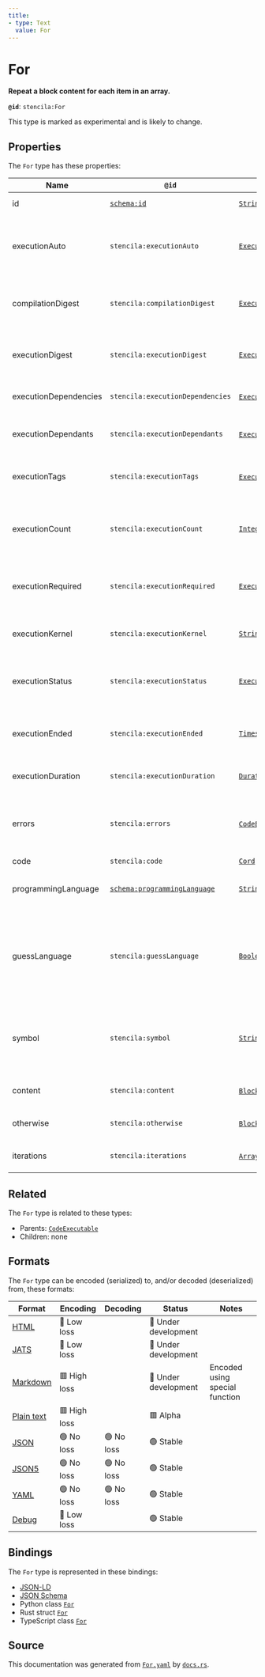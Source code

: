 ```yaml
---
title:
- type: Text
  value: For
---
```


# For

**Repeat a block content for each item in an array.**

**`@id`**: `stencila:For`

This type is marked as experimental and is likely to change.

## Properties

The `For` type has these properties:

| Name                  | `@id`                                                                  | Type                                                                                           | Description                                                                                       | Inherited from                                                                      |
| --------------------- | ---------------------------------------------------------------------- | ---------------------------------------------------------------------------------------------- | ------------------------------------------------------------------------------------------------- | ----------------------------------------------------------------------------------- |
| id                    | [`schema:id`](https://schema.org/id)                                   | [`String`](https://stencila.dev/docs/reference/schema/data/string)                             | The identifier for this item                                                                      | [`Entity`](https://stencila.dev/docs/reference/schema/other/entity)                 |
| executionAuto         | `stencila:executionAuto`                                               | [`ExecutionAuto`](https://stencila.dev/docs/reference/schema/flow/execution-auto)              | Under which circumstances the code should be automatically executed.                              | [`Executable`](https://stencila.dev/docs/reference/schema/flow/executable)          |
| compilationDigest     | `stencila:compilationDigest`                                           | [`ExecutionDigest`](https://stencila.dev/docs/reference/schema/flow/execution-digest)          | A digest of the content, semantics and dependencies of the node.                                  | [`Executable`](https://stencila.dev/docs/reference/schema/flow/executable)          |
| executionDigest       | `stencila:executionDigest`                                             | [`ExecutionDigest`](https://stencila.dev/docs/reference/schema/flow/execution-digest)          | The `compileDigest` of the node when it was last executed.                                        | [`Executable`](https://stencila.dev/docs/reference/schema/flow/executable)          |
| executionDependencies | `stencila:executionDependencies`                                       | [`ExecutionDependency`](https://stencila.dev/docs/reference/schema/flow/execution-dependency)* | The upstream dependencies of this node.                                                           | [`Executable`](https://stencila.dev/docs/reference/schema/flow/executable)          |
| executionDependants   | `stencila:executionDependants`                                         | [`ExecutionDependant`](https://stencila.dev/docs/reference/schema/flow/execution-dependant)*   | The downstream dependants of this node.                                                           | [`Executable`](https://stencila.dev/docs/reference/schema/flow/executable)          |
| executionTags         | `stencila:executionTags`                                               | [`ExecutionTag`](https://stencila.dev/docs/reference/schema/flow/execution-tag)*               | Tags in the code which affect its execution                                                       | [`Executable`](https://stencila.dev/docs/reference/schema/flow/executable)          |
| executionCount        | `stencila:executionCount`                                              | [`Integer`](https://stencila.dev/docs/reference/schema/data/integer)                           | A count of the number of times that the node has been executed.                                   | [`Executable`](https://stencila.dev/docs/reference/schema/flow/executable)          |
| executionRequired     | `stencila:executionRequired`                                           | [`ExecutionRequired`](https://stencila.dev/docs/reference/schema/flow/execution-required)      | Whether, and why, the code requires execution or re-execution.                                    | [`Executable`](https://stencila.dev/docs/reference/schema/flow/executable)          |
| executionKernel       | `stencila:executionKernel`                                             | [`String`](https://stencila.dev/docs/reference/schema/data/string)                             | The id of the kernel that the node was last executed in.                                          | [`Executable`](https://stencila.dev/docs/reference/schema/flow/executable)          |
| executionStatus       | `stencila:executionStatus`                                             | [`ExecutionStatus`](https://stencila.dev/docs/reference/schema/flow/execution-status)          | Status of the most recent, including any current, execution.                                      | [`Executable`](https://stencila.dev/docs/reference/schema/flow/executable)          |
| executionEnded        | `stencila:executionEnded`                                              | [`Timestamp`](https://stencila.dev/docs/reference/schema/data/timestamp)                       | The timestamp when the last execution ended.                                                      | [`Executable`](https://stencila.dev/docs/reference/schema/flow/executable)          |
| executionDuration     | `stencila:executionDuration`                                           | [`Duration`](https://stencila.dev/docs/reference/schema/data/duration)                         | Duration of the last execution.                                                                   | [`Executable`](https://stencila.dev/docs/reference/schema/flow/executable)          |
| errors                | `stencila:errors`                                                      | [`CodeError`](https://stencila.dev/docs/reference/schema/code/code-error)*                     | Errors when compiling (e.g. syntax errors) or executing the node.                                 | [`Executable`](https://stencila.dev/docs/reference/schema/flow/executable)          |
| code                  | `stencila:code`                                                        | [`Cord`](https://stencila.dev/docs/reference/schema/data/cord)                                 | The code.                                                                                         | [`CodeExecutable`](https://stencila.dev/docs/reference/schema/code/code-executable) |
| programmingLanguage   | [`schema:programmingLanguage`](https://schema.org/programmingLanguage) | [`String`](https://stencila.dev/docs/reference/schema/data/string)                             | The programming language of the code.                                                             | [`CodeExecutable`](https://stencila.dev/docs/reference/schema/code/code-executable) |
| guessLanguage         | `stencila:guessLanguage`                                               | [`Boolean`](https://stencila.dev/docs/reference/schema/data/boolean)                           | Whether the programming language of the code should be guessed based on syntax and variables used | [`CodeExecutable`](https://stencila.dev/docs/reference/schema/code/code-executable) |
| symbol                | `stencila:symbol`                                                      | [`String`](https://stencila.dev/docs/reference/schema/data/string)                             | The name to give to the variable representing each item in the iterated array                     | [`For`](https://stencila.dev/docs/reference/schema/flow/for)                        |
| content               | `stencila:content`                                                     | [`Block`](https://stencila.dev/docs/reference/schema/prose/block)*                             | The content to repeat for each item                                                               | [`For`](https://stencila.dev/docs/reference/schema/flow/for)                        |
| otherwise             | `stencila:otherwise`                                                   | [`Block`](https://stencila.dev/docs/reference/schema/prose/block)*                             | The content to render if there are no items                                                       | [`For`](https://stencila.dev/docs/reference/schema/flow/for)                        |
| iterations            | `stencila:iterations`                                                  | [`Array`](https://stencila.dev/docs/reference/schema/data/array)*                              | The content repeated for each iteration                                                           | [`For`](https://stencila.dev/docs/reference/schema/flow/for)                        |

## Related

The `For` type is related to these types:

- Parents: [`CodeExecutable`](https://stencila.dev/docs/reference/schema/code/code-executable)
- Children: none

## Formats

The `For` type can be encoded (serialized) to, and/or decoded (deserialized) from, these formats:

| Format                                                           | Encoding       | Decoding     | Status                 | Notes                          |
| ---------------------------------------------------------------- | -------------- | ------------ | ---------------------- | ------------------------------ |
| [HTML](https://stencila.dev/docs/reference/formats/{name})       | 🔷 Low loss     |              | 🚧 Under development    |                                |
| [JATS](https://stencila.dev/docs/reference/formats/{name})       | 🔷 Low loss     |              | 🚧 Under development    |                                |
| [Markdown](https://stencila.dev/docs/reference/formats/{name})   | 🟥 High loss    |              | 🚧 Under development    | Encoded using special function |
| [Plain text](https://stencila.dev/docs/reference/formats/{name}) | 🟥 High loss    |              | 🟥 Alpha                |                                |
| [JSON](https://stencila.dev/docs/reference/formats/{name})       | 🟢 No loss      | 🟢 No loss    | 🟢 Stable               |                                |
| [JSON5](https://stencila.dev/docs/reference/formats/{name})      | 🟢 No loss      | 🟢 No loss    | 🟢 Stable               |                                |
| [YAML](https://stencila.dev/docs/reference/formats/{name})       | 🟢 No loss      | 🟢 No loss    | 🟢 Stable               |                                |
| [Debug](https://stencila.dev/docs/reference/formats/{name})      | 🔷 Low loss     |              | 🟢 Stable               |                                |

## Bindings

The `For` type is represented in these bindings:

- [JSON-LD](https://stencila.dev/For.jsonld)
- [JSON Schema](https://stencila.dev/For.schema.json)
- Python class [`For`](https://github.com/stencila/stencila/blob/main/python/stencila/types/for.py)
- Rust struct [`For`](https://github.com/stencila/stencila/blob/main/rust/schema/src/types/for.rs)
- TypeScript class [`For`](https://github.com/stencila/stencila/blob/main/typescript/src/types/For.ts)

## Source

This documentation was generated from [`For.yaml`](https://github.com/stencila/stencila/blob/main/schema/For.yaml) by [`docs.rs`](https://github.com/stencila/stencila/blob/main/rust/schema-gen/src/docs.rs).